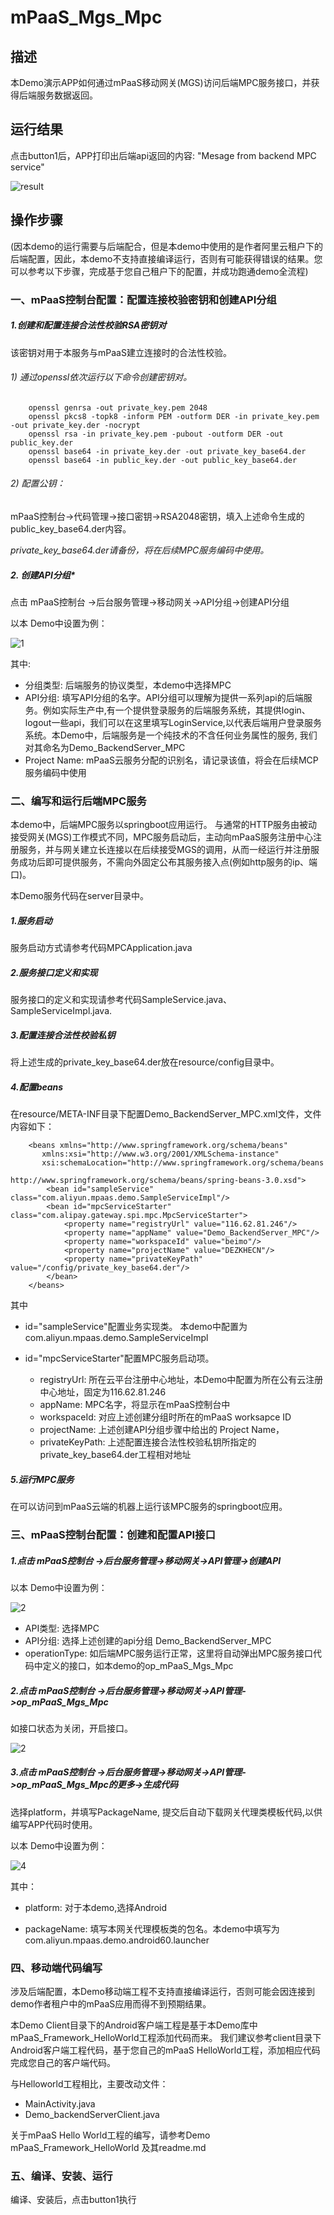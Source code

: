 # mPaaS_Mgs_Mpc

## 描述
本Demo演示APP如何通过mPaaS移动网关(MGS)访问后端MPC服务接口，并获得后端服务数据返回。

## 运行结果

点击button1后，APP打印出后端api返回的内容: "Mesage from backend MPC service"

![result](files/result.png)

## 操作步骤

(因本demo的运行需要与后端配合，但是本demo中使用的是作者阿里云租户下的后端配置，因此，本demo不支持直接编译运行，否则有可能获得错误的结果。您可以参考以下步骤，完成基于您自己租户下的配置，并成功跑通demo全流程)

### 一、mPaaS控制台配置：配置连接校验密钥和创建API分组

##### 1.创建和配置连接合法性校验RSA密钥对

该密钥对用于本服务与mPaaS建立连接时的合法性校验。

###### 1) 通过openssl依次运行以下命令创建密钥对。

	    openssl genrsa -out private_key.pem 2048
	    openssl pkcs8 -topk8 -inform PEM -outform DER -in private_key.pem -out private_key.der -nocrypt
	    openssl rsa -in private_key.pem -pubout -outform DER -out public_key.der
	    openssl base64 -in private_key.der -out private_key_base64.der
	    openssl base64 -in public_key.der -out public_key_base64.der

###### 2) 配置公钥：

mPaaS控制台->代码管理->接口密钥->RSA2048密钥，填入上述命令生成的public_key_base64.der内容。

*private_key_base64.der请备份，将在后续MPC服务编码中使用。*


##### 2. 创建API分组*

点击 mPaaS控制台 ->后台服务管理->移动网关->API分组->创建API分组

以本 Demo中设置为例：

![1](files/1.png)

其中:

- 分组类型: 后端服务的协议类型，本demo中选择MPC
- API分组: 填写API分组的名字。API分组可以理解为提供一系列api的后端服务。例如实际生产中,有一个提供登录服务的后端服务系统，其提供login、logout一些api，我们可以在这里填写LoginService,以代表后端用户登录服务系统。本Demo中，后端服务是一个纯技术的不含任何业务属性的服务, 我们对其命名为Demo_BackendServer_MPC
- Project Name: mPaaS云服务分配的识别名，请记录该值，将会在后续MCP服务编码中使用

### 二、编写和运行后端MPC服务

本demo中，后端MPC服务以springboot应用运行。 与通常的HTTP服务由被动接受网关(MGS)工作模式不同，MPC服务启动后，主动向mPaaS服务注册中心注册服务，并与网关建立长连接以在后续接受MGS的调用，从而一经运行并注册服务成功后即可提供服务，不需向外固定公布其服务接入点(例如http服务的ip、端口)。 

本Demo服务代码在server目录中。

##### 1.服务启动

服务启动方式请参考代码MPCApplication.java

##### 2.服务接口定义和实现

服务接口的定义和实现请参考代码SampleService.java、SampleServiceImpl.java.

##### 3.配置连接合法性校验私钥

将上述生成的private_key_base64.der放在resource/config目录中。

##### 4.配置beans

在resource/META-INF目录下配置Demo_BackendServer_MPC.xml文件，文件内容如下：

		<beans xmlns="http://www.springframework.org/schema/beans"
		   xmlns:xsi="http://www.w3.org/2001/XMLSchema-instance"
		   xsi:schemaLocation="http://www.springframework.org/schema/beans
							   http://www.springframework.org/schema/beans/spring-beans-3.0.xsd">
			<bean id="sampleService" class="com.aliyun.mpaas.demo.SampleServiceImpl"/>
			<bean id="mpcServiceStarter" class="com.alipay.gateway.spi.mpc.MpcServiceStarter">
				<property name="registryUrl" value="116.62.81.246"/>
				<property name="appName" value="Demo_BackendServer_MPC"/>
				<property name="workspaceId" value="beimo"/>
				<property name="projectName" value="DEZKHECN"/>
				<property name="privateKeyPath" value="/config/private_key_base64.der"/>
			</bean>
		</beans>

其中

- id="sampleService"配置业务实现类。 本demo中配置为com.aliyun.mpaas.demo.SampleServiceImpl

- id="mpcServiceStarter"配置MPC服务启动项。

	- registryUrl: 所在云平台注册中心地址，本Demo中配置为所在公有云注册中心地址，固定为116.62.81.246
	- appName: MPC名字，将显示在mPaaS控制台中
	- workspaceId: 对应上述创建分组时所在的mPaaS worksapce ID
	- projectName: 上述创建API分组步骤中给出的 Project Name，
	- privateKeyPath: 上述配置连接合法性校验私钥所指定的private_key_base64.der工程相对地址

##### 5.运行MPC服务

在可以访问到mPaaS云端的机器上运行该MPC服务的springboot应用。


### 三、mPaaS控制台配置：创建和配置API接口

##### 1.点击 mPaaS控制台 ->后台服务管理->移动网关->API管理->创建API

以本 Demo中设置为例：

![2](files/2.png)

- API类型: 选择MPC
- API分组: 选择上述创建的api分组 Demo_BackendServer_MPC
- operationType: 如后端MPC服务运行正常，这里将自动弹出MPC服务接口代码中定义的接口，如本demo的op_mPaaS_Mgs_Mpc


##### 2.点击 mPaaS控制台 ->后台服务管理->移动网关->API管理->op_mPaaS_Mgs_Mpc

如接口状态为关闭，开启接口。

![2](files/3.png)

##### 3.点击 mPaaS控制台 ->后台服务管理->移动网关->API管理->op_mPaaS_Mgs_Mpc的更多->生成代码

选择platform，并填写PackageName, 提交后自动下载网关代理类模板代码,以供编写APP代码时使用。

以本 Demo中设置为例：

![4](files/5.png)

其中：

- platform: 对于本demo,选择Android

- packageName: 填写本网关代理模板类的包名。本demo中填写为com.aliyun.mpaas.demo.android60.launcher


### 四、移动端代码编写

涉及后端配置，本Demo移动端工程不支持直接编译运行，否则可能会因连接到demo作者租户中的mPaaS应用而得不到预期结果。

本Demo Client目录下的Android客户端工程是基于本Demo库中mPaaS_Framework_HelloWorld工程添加代码而来。 我们建议参考client目录下Android客户端工程代码，基于您自己的mPaaS HelloWorld工程，添加相应代码完成您自己的客户端代码。

与Helloworld工程相比，主要改动文件：

- MainActivity.java
- Demo_backendServerClient.java

关于mPaaS Hello World工程的编写，请参考Demo mPaaS_Framework_HelloWorld 及其readme.md

### 五、编译、安装、运行

  编译、安装后，点击button1执行
